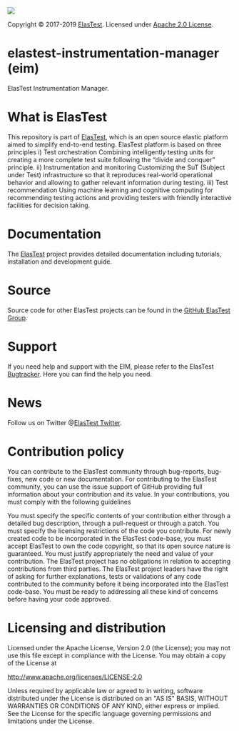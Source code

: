 [![][ElasTest Logo]][ElasTest]

Copyright © 2017-2019 [ElasTest]. Licensed under [Apache 2.0 License].

elastest-instrumentation-manager (eim)
==============================

ElasTest Instrumentation Manager.

# What is ElasTest

This repository is part of [ElasTest], which is an open source elastic platform
aimed to simplify end-to-end testing. ElasTest platform is based on three
principles i) Test orchestration Combining intelligently testing units for
creating a more complete test suite following the “divide and conquer” principle.
ii) Instrumentation and monitoring Customizing the SuT (Subject under Test)
infrastructure so that it reproduces real-world operational behavior and allowing
to gather relevant information during testing. iii) Test recommendation Using machine
learning and cognitive computing for recommending testing actions and providing
testers with friendly interactive facilities for decision taking.

# Documentation

The [ElasTest] project provides detailed documentation including tutorials,
installation and development guide.

# Source
Source code for other ElasTest projects can be found in the [GitHub ElasTest
Group].

# Support
If you need help and support with the EIM, please refer to the ElasTest [Bugtracker]. 
Here you can find the help you need.

# News
Follow us on Twitter @[ElasTest Twitter].

# Contribution policy
You can contribute to the ElasTest community through bug-reports, bug-fixes,
new code or new documentation. For contributing to the ElasTest community,
you can use the issue support of GitHub providing full information about your
contribution and its value. In your contributions, you must comply with the
following guidelines

 You must specify the specific contents of your contribution either through a
  detailed bug description, through a pull-request or through a patch.
 You must specify the licensing restrictions of the code you contribute.
 For newly created code to be incorporated in the ElasTest code-base, you
  must accept ElasTest to own the code copyright, so that its open source
  nature is guaranteed.
 You must justify appropriately the need and value of your contribution. The
  ElasTest project has no obligations in relation to accepting contributions
  from third parties.
 The ElasTest project leaders have the right of asking for further
  explanations, tests or validations of any code contributed to the community
  before it being incorporated into the ElasTest code-base. You must be ready
  to addressing all these kind of concerns before having your code approved.

# Licensing and distribution
Licensed under the Apache License, Version 2.0 (the License);
you may not use this file except in compliance with the License.
You may obtain a copy of the License at

  http://www.apache.org/licenses/LICENSE-2.0

Unless required by applicable law or agreed to in writing, software distributed under the License is distributed on an "AS IS" BASIS, WITHOUT WARRANTIES OR CONDITIONS OF ANY KIND, either express or implied. See the License for the specific language governing permissions and limitations under the License.


[Apache 2.0 License]: http://www.apache.org/licenses/LICENSE-2.0
[ElasTest]: http://elastest.io/
[ElasTest Logo]: http://elastest.io/images/logos_elastest/elastest-logo-gray-small.png
[ElasTest Twitter]: https://twitter.com/elastestio
[GitHub ElasTest Group]: https://github.com/elastest
[Bugtracker]: https://github.com/elastest/bugtracker

